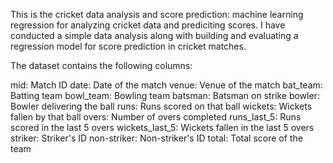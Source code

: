 This is the cricket data analysis and score prediction: machine learning regression for analyzing cricket data and prediciting scores.
I have conducted a simple data analysis along with building and evaluating a regression model for score prediction in cricket matches.


The dataset contains the following columns:

mid: Match ID
date: Date of the match
venue: Venue of the match
bat_team: Batting team
bowl_team: Bowling team
batsman: Batsman on strike
bowler: Bowler delivering the ball
runs: Runs scored on that ball
wickets: Wickets fallen by that ball
overs: Number of overs completed
runs_last_5: Runs scored in the last 5 overs
wickets_last_5: Wickets fallen in the last 5 overs
striker: Striker's ID
non-striker: Non-striker's ID
total: Total score of the team
